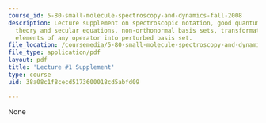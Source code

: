 ```yaml
---
course_id: 5-80-small-molecule-spectroscopy-and-dynamics-fall-2008
description: Lecture supplement on spectroscopic notation, good quantum numbers, perturbation
  theory and secular equations, non-orthonormal basis sets, transformation of matrix
  elements of any operator into perturbed basis set.
file_location: /coursemedia/5-80-small-molecule-spectroscopy-and-dynamics-fall-2008/38a08c1f8cecd5173600018cd5abfd09_01s_transmxel.pdf
file_type: application/pdf
layout: pdf
title: 'Lecture #1 Supplement'
type: course
uid: 38a08c1f8cecd5173600018cd5abfd09

---
```

None
